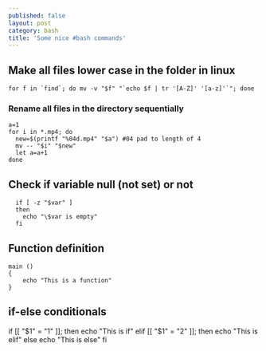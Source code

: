 ```yaml
---
published: false
layout: post
category: bash
title: 'Some nice #bash commands'
---
```

## Make all files lower case in the folder in linux

```
for f in `find`; do mv -v "$f" "`echo $f | tr '[A-Z]' '[a-z]'`"; done
```

### Rename all files in the directory sequentially

```
a=1
for i in *.mp4; do
  new=$(printf "%04d.mp4" "$a") #04 pad to length of 4
  mv -- "$i" "$new"
  let a=a+1
done
```

## Check if variable null (not set) or not

```
  if [ -z "$var" ]
  then
    echo "\$var is empty"
  fi
```

## Function definition

```
main ()
{
	echo "This is a function"
}
```

## if-else conditionals

if [[ "$1" = "1" ]]; then
    echo "This is if"
elif [[ "$1" = "2" ]]; then
	echo "This is elif"
else
	echo "This is else"
fi